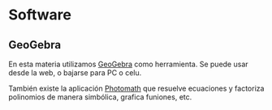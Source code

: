 # Software

## GeoGebra

En esta materia utilizamos [GeoGebra](https://www.geogebra.org/) como herramienta. Se puede usar desde la web, o bajarse para PC o celu.

También existe la aplicación [Photomath](https://photomath.net/en/) que resuelve ecuaciones y factoriza polinomios de manera simbólica, grafica funiones, etc.
